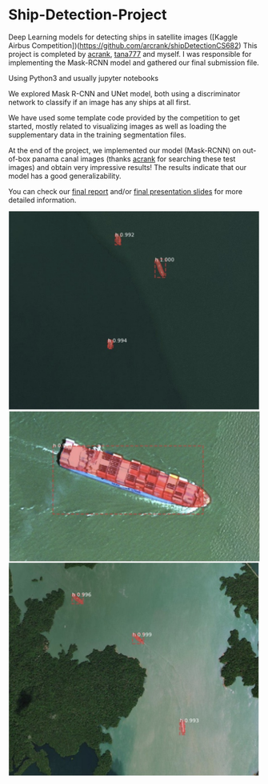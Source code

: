 # Ship-Detection-Project

Deep Learning models for detecting ships in satellite images ([Kaggle Airbus Competition])(https://github.com/arcrank/shipDetectionCS682)
This project is completed by [acrank](https://github.com/arcrank), [tana777](https://github.com/tana777) and myself. I was responsible for implementing the Mask-RCNN model and gathered our final submission file.

Using Python3 and usually jupyter notebooks

We explored Mask R-CNN and UNet model, both using a discriminator network to classify if an image has any ships at all first.

We have used some template code provided by the competition to get started, mostly related to visualizing images as well as loading the supplementary data in the training segmentation files.

At the end of the project, we implemented our model (Mask-RCNN) on out-of-box panama canal images (thanks [acrank](https://github.com/arcrank) for searching these test images) and obtain very impressive results! The results indicate that our model has a good generalizability.

You can check our [final report](https://docs.google.com/document/d/18AbkfqUCFyfJU5djzLWa3f2N-biq_EJ84m6oz6yEvmo/edit?usp=sharing) and/or
[final presentation slides](https://drive.google.com/file/d/1LuZzOLQ0HRFvt_BDdW9mnSKUbEbuU2_h/view?usp=sharing) for more detailed information.

![test1](https://github.com/ZTong1201/Ship-Detection-Project/blob/master/test_results/test1.png)
![test2](https://github.com/ZTong1201/Ship-Detection-Project/blob/master/test_results/test2.png)
![test4](https://github.com/ZTong1201/Ship-Detection-Project/blob/master/test_results/test4.png)
